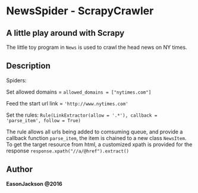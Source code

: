 # NewsSpider - ScrapyCrawler

## A little play around with Scrapy

The little toy program in ```News``` is used to crawl the head news on NY times.

## Description

Spiders: 

Set allowed domains = ```allowed_domains = ["nytimes.com"]```

Feed the start url link = ```'http://www.nytimes.com'```

Set the rules:
```Rule(LinkExtractor(allow = '.*'), callback = 'parse_item', follow = True)```

The rule allows all urls being added to comsuming queue, and provide a callback function ```parse_item```,
the item is chained to a new class ```NewsItem```. To get the target resource from html, a customized xpath is provided for the response ```response.xpath("//a/@href").extract()```

## Author
**EasonJackson @2016**
